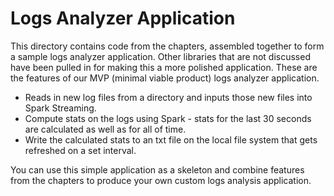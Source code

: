 # Logs Analyzer Application

This directory contains code from the chapters, assembled together to form
a sample logs analyzer application.  Other libraries that are not discussed 
have been pulled in for making this a more polished application.
These are the features of our MVP (minimal viable product) logs analyzer application.

* Reads in new log files from a directory and inputs those new files into Spark Streaming.
* Compute stats on the logs using Spark - stats for the last 30 seconds are calculated as well as for all of time.
* Write the calculated stats to an txt file on the local file system that gets
  refreshed on a set interval.

You can use this simple application as a skeleton and combine features from
the chapters to produce your own custom logs analysis application.
